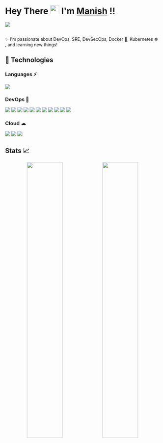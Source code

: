#  Hey There <img src="https://github.com/TheDudeThatCode/TheDudeThatCode/blob/master/Assets/Hi.gif" width="29px"> I'm [Manish](https://www.linkedin.com/in/manishkhadka) !!

<a href="https://www.linkedin.com/in/manishkhadka">
  <img src="https://img.shields.io/badge/LinkedIn-0077B5?style=for-the-badge&logo=linkedin&logoColor=white" /> 
 </a> 
<br> <br>

✨ I'm passionate about DevOps, SRE, DevSecOps, Docker 🐋, Kubernetes ☸️ , and learning new things!

## 🚀 Technologies 

### Languages ⚡
<img src="https://img.shields.io/badge/Python-FFD43B?style=for-the-badge&logo=python&logoColor=darkgreen" />

### DevOps 💙 
<img src="https://img.shields.io/badge/Ansible-000000?style=for-the-badge&logo=ansible&logoColor=white" /> <img src="https://img.shields.io/badge/Jenkins-D24939?style=for-the-badge&logo=Jenkins&logoColor=white" /> <img src="https://img.shields.io/badge/Docker-2CA5E0?style=for-the-badge&logo=docker&logoColor=white"> <img src="https://img.shields.io/badge/kubernetes-326ce5.svg?&style=for-the-badge&logo=kubernetes&logoColor=white"> <img src="https://img.shields.io/badge/Git-F05032?style=for-the-badge&logo=git&logoColor=white">  <img src="https://img.shields.io/badge/github-actions-%100000.svg?style=for-the-badge&logo=github-actions&logoColor=black" /> <img src="https://img.shields.io/badge/GitHub-100000?style=for-the-badge&logo=github&logoColor=white"> 
<img src="https://img.shields.io/badge/Linux-FCC624?style=for-the-badge&logo=linux&logoColor=black" /> <img src="https://img.shields.io/badge/terraform-%235835CC.svg?style=for-the-badge&logo=terraform&logoColor=white" /> <img src="https://img.shields.io/badge/aws-cdk-%235835CC.svg?style=for-the-badge&logo=aws-cdk&logoColor=white" /> <img src="https://img.shields.io/badge/gitlab-ci-%326ce5.svg?style=for-the-badge&logo=gitlab-ci&logoColor=white" />

### Cloud ☁
<img src="https://img.shields.io/badge/Amazon_AWS-232F3E?style=for-the-badge&logo=amazon-aws&logoColor=white" /> <img src="https://img.shields.io/badge/google%20cloud-0089D6?style=for-the-badge&logo=google-cloud&logoColor=white" /> <img src="https://img.shields.io/badge/oracle%20cloud-0089D6?style=for-the-badge&logo=oracle-cloud&logoColor=white" />

## Stats 📈
<p align="center">
	<img width="48%" src="https://github-readme-stats.vercel.app/api?username=pen-pal&show_icons=true&theme=highcontrast&hide_border=true" />
  <img width="48%" src="https://github-readme-streak-stats.herokuapp.com?user=pen-pal&theme=merko&hide_border=true&date_format=%5BY%20%5DM%20j&sideLabels=DDBECA&background=000000&border=000000&stroke=000000" />
</p>
